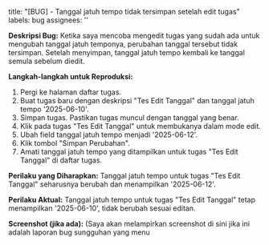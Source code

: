 title: "[BUG] - Tanggal jatuh tempo tidak tersimpan setelah edit tugas"
labels: bug
assignees: ''

**Deskripsi Bug:**
Ketika saya mencoba mengedit tugas yang sudah ada untuk mengubah tanggal jatuh temponya, perubahan tanggal tersebut tidak tersimpan. Setelah menyimpan, tanggal jatuh tempo kembali ke tanggal semula sebelum diedit.

**Langkah-langkah untuk Reproduksi:**
1. Pergi ke halaman daftar tugas.
2. Buat tugas baru dengan deskripsi "Tes Edit Tanggal" dan tanggal jatuh tempo '2025-06-10'.
3. Simpan tugas. Pastikan tugas muncul dengan tanggal yang benar.
4. Klik pada tugas "Tes Edit Tanggal" untuk membukanya dalam mode edit.
5. Ubah field tanggal jatuh tempo menjadi '2025-06-12'.
6. Klik tombol "Simpan Perubahan".
7. Amati tanggal jatuh tempo yang ditampilkan untuk tugas "Tes Edit Tanggal" di daftar tugas.

**Perilaku yang Diharapkan:**
Tanggal jatuh tempo untuk tugas "Tes Edit Tanggal" seharusnya berubah dan menampilkan '2025-06-12'.

**Perilaku Aktual:**
Tanggal jatuh tempo untuk tugas "Tes Edit Tanggal" tetap menampilkan '2025-06-10', tidak berubah sesuai editan.

**Screenshot (jika ada):**
(Saya akan melampirkan screenshot di sini jika ini adalah laporan bug sungguhan yang menu
